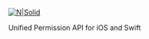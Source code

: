 [![N|Solid](https://dl.dropboxusercontent.com/u/37783784/AREK/arek.png)](https://dl.dropboxusercontent.com/u/37783784/AREK/arek.png)

Unified Permission API for iOS and Swift
